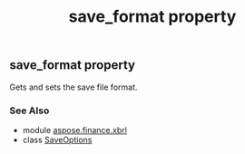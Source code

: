 ﻿---
title: save_format property
second_title: Aspose.Finance for Python via .NET API References
description: 
type: docs
weight: 30
url: /python-net/aspose.finance.xbrl/saveoptions/save_format/
is_root: false
---

## save_format property


Gets and sets the save file format.

### See Also
* module [aspose.finance.xbrl](../../)
* class [SaveOptions](/finance/python-net/aspose.finance.xbrl/saveoptions)
